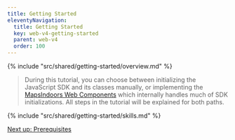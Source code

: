 ```yaml
---
title: Getting Started
eleventyNavigation:
  title: Getting Started
  key: web-v4-getting-started
  parent: web-v4
  order: 100
---
```


<!-- Overview -->
{% include "src/shared/getting-started/overview.md" %}

> During this tutorial, you can choose between initializing the JavaScript SDK and its classes manually, or implementing the [MapsIndoors Web Components](https://www.npmjs.com/package/@mapsindoors/components) which internally handles much of SDK initializations. All steps in the tutorial will be explained for both paths.

<!-- Skills -->
{% include "src/shared/getting-started/skills.md" %}

<p class="next-article"><a class="mi-button mi-button--outline" href="{{ site.url }}/web/v4/getting-started/prerequisites/">Next up: Prerequisites</a></p>
